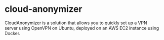 # cloud-anonymizer
CloudAnonymizer is a solution that allows you to quickly set up a VPN server using OpenVPN on Ubuntu, deployed on an AWS EC2 instance using Docker. 
